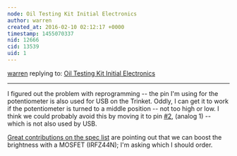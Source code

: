 ```yaml
---
node: Oil Testing Kit Initial Electronics
author: warren
created_at: 2016-02-10 02:12:17 +0000
timestamp: 1455070337
nid: 12666
cid: 13539
uid: 1
---
```




[warren](../profile/warren) replying to: [Oil Testing Kit Initial Electronics](../notes/cbreuer/02-06-2016/oil-testing-kit-initial-electronics)

----
I figured out the problem with reprogramming -- the pin I'm using for the potentiometer is also used for USB on the Trinket. Oddly, I can get it to work if the potentiometer is turned to a middle position -- not too high or low. I think we could probably avoid this by moving it to pin [#2](/n/2), (analog 1) -- which is not also used by USB.

[Great contributions on the spec list](https://groups.google.com/forum/#!topic/plots-spectrometry/7QQ7Yg_0xMw) are pointing out that we can boost the brightness with a MOSFET (IRFZ44N); I'm asking which I should order. 